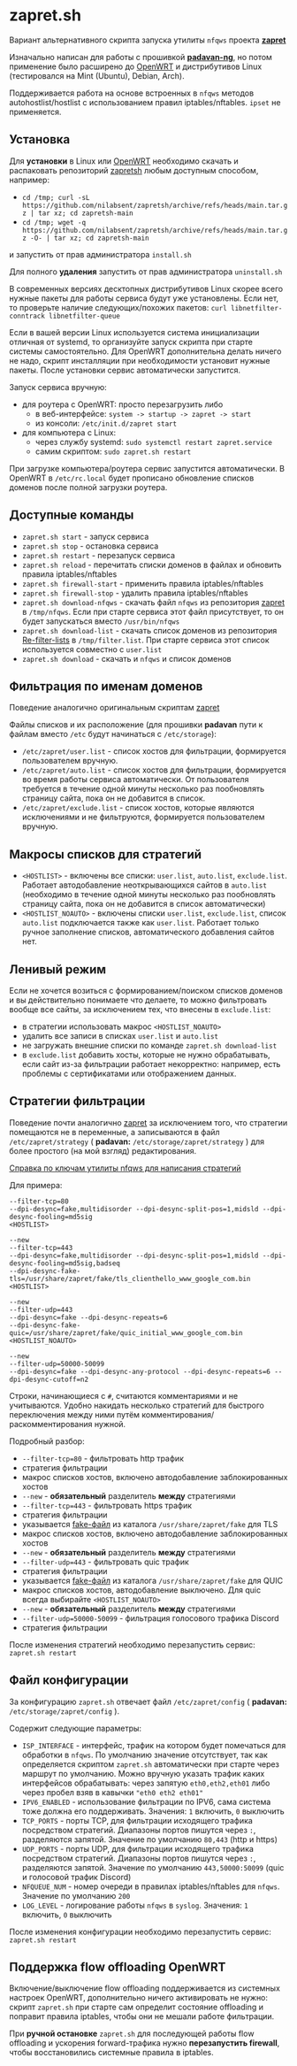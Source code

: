 # zapret.sh

Вариант альтернативного скрипта запуска утилиты `nfqws` проекта <a href="https://github.com/bol-van/zapret">**zapret**</a>

Изначально написан для работы с прошивкой <a href="https://gitlab.com/hadzhioglu/padavan-ng">**padavan-ng**</a>, но потом применение было расширено до <a href="https://openwrt.org/">OpenWRT</a> и дистрибутивов Linux (тестировался на Mint (Ubuntu), Debian, Arch).

Поддерживается работа на основе встроенных в `nfqws` методов autohostlist/hostlist с использованием правил iptables/nftables. `ipset` не применяется.

## Установка

Для **установки** в Linux или <a href="https://openwrt.org/">OpenWRT</a> необходимо скачать и распаковать репозиторий <a href="https://github.com/nilabsent/zapretsh/archive/refs/heads/main.tar.gz">zapretsh</a> любым доступным способом, например:

- `cd /tmp; curl -sL https://github.com/nilabsent/zapretsh/archive/refs/heads/main.tar.gz | tar xz; cd zapretsh-main`
- `cd /tmp; wget -q https://github.com/nilabsent/zapretsh/archive/refs/heads/main.tar.gz -O- | tar xz; cd zapretsh-main`

и запустить от прав администратора `install.sh`

Для полного **удаления** запустить от прав администратора `uninstall.sh`

В современных версиях десктопных дистрибутивов Linux скорее всего нужные пакеты для работы сервиса будут уже установлены. Если нет, то проверьте наличие следующих/похожих пакетов: `curl libnetfilter-conntrack libnetfilter-queue`

Если в вашей версии Linux используется система инициализации отличная от systemd, то организуйте запуск скрипта при старте системы самостоятельно.
Для OpenWRT дополнительна делать ничего не надо, скрипт инсталляции при необходимости установит нужные пакеты.
После установки сервис автоматически запустится.

Запуск сервиса вручную:
- для роутера с OpenWRT: просто перезагрузить либо
  - в веб-интерфейсе: `system -> startup -> zapret -> start`
  - из консоли: `/etc/init.d/zapret start`
- для компьютера с Linux:
  - через службу systemd: `sudo systemctl restart zapret.service`
  - самим скриптом: `sudo zapret.sh restart`

При загрузке компьютера/роутера сервис запустится автоматически. В OpenWRT в `/etc/rc.local` будет прописано обновление списков доменов после полной загрузки роутера.

## Доступные команды

- `zapret.sh start` - запуск сервиса
- `zapret.sh stop` - остановка сервиса
- `zapret.sh restart` - перезапуск сервиса
- `zapret.sh reload` - перечитать списки доменов в файлах и обновить правила iptables/nftables
- `zapret.sh firewall-start` - применить правила iptables/nftables
- `zapret.sh firewall-stop` - удалить правила iptables/nftables
- `zapret.sh download-nfqws` - скачать файл `nfqws` из репозитория <a href="https://github.com/bol-van/zapret/releases/latest">zapret</a> в `/tmp/nfqws`. Если при старте сервиса этот файл присутствует, то он будет запускаться вместо `/usr/bin/nfqws`
- `zapret.sh download-list` - скачать список доменов из репозитория <a href="https://github.com/1andrevich/Re-filter-lists">Re-filter-lists</a> в `/tmp/filter.list`. При старте сервиса этот список используется совместно с `user.list`
- `zapret.sh download` - скачать и `nfqws` и список доменов

## Фильтрация по именам доменов

Поведение аналогично оригинальным скриптам <a href="https://github.com/bol-van/zapret?tab=readme-ov-file#фильтрация-по-именам-доменов">zapret</a>

Файлы списков и их расположение (для прошивки **padavan** пути к файлам вместо `/etc` будут начинаться с `/etc/storage`):
- `/etc/zapret/user.list` - список хостов для фильтрации, формируется пользователем вручную.
- `/etc/zapret/auto.list` - список хостов для фильтрации, формируется во время работы сервиса автоматически. От пользователя требуется в течение одной минуты несколько раз пообновлять страницу сайта, пока он не добавится в список.
- `/etc/zapret/exclude.list` - список хостов, которые являются исключениями и не фильтруются, формируется пользователем вручную.

## Макросы списков для стратегий

- `<HOSTLIST>` - включены все списки: `user.list`, `auto.list`, `exclude.list`. Работает автодобавление неоткрывающихся сайтов в `auto.list` (необходимо в течение одной минуты несколько раз пообновлять страницу сайта, пока он не добавится в список автоматически)
- `<HOSTLIST_NOAUTO>` - включены списки `user.list`, `exclude.list`, список `auto.list` подключается также как `user.list`. Работает только ручное заполнение списков, автоматического добавления сайтов нет.

## Ленивый режим

Если не хочется возиться с формированием/поиском списков доменов и вы действительно понимаете что делаете, то можно фильтровать вообще все сайты, за исключением тех, что внесены в `exclude.list`:
- в стратегии использовать макрос `<HOSTLIST_NOAUTO>`
- удалить все записи в списках `user.list` и `auto.list`
- не загружать внешние списки по команде `zapret.sh download-list`
- в `exclude.list` добавить хосты, которые не нужно обрабатывать, если сайт из-за фильтрации работает некорректно: например, есть проблемы с сертификатами или отображением данных.

## Стратегии фильтрации

Поведение почти аналогично <a href="https://github.com/bol-van/zapret?tab=readme-ov-file#множественные-стратегии">zapret</a> за исключением того, что стратегии помещаются не в переменные, а записываются в файл `/etc/zapret/strategy` ( **padavan:** `/etc/storage/zapret/strategy` ) для более простого (на мой взгляд) редактирования.

<a href="https://github.com/bol-van/zapret?tab=readme-ov-file#nfqws">Справка по ключам утилиты nfqws для написания стратегий</a>

Для примера:
```
--filter-tcp=80
--dpi-desync=fake,multidisorder --dpi-desync-split-pos=1,midsld --dpi-desync-fooling=md5sig
<HOSTLIST>

--new
--filter-tcp=443
--dpi-desync=fake,multidisorder --dpi-desync-split-pos=1,midsld --dpi-desync-fooling=md5sig,badseq
--dpi-desync-fake-tls=/usr/share/zapret/fake/tls_clienthello_www_google_com.bin
<HOSTLIST>

--new
--filter-udp=443
--dpi-desync=fake --dpi-desync-repeats=6
--dpi-desync-fake-quic=/usr/share/zapret/fake/quic_initial_www_google_com.bin
<HOSTLIST_NOAUTO>

--new
--filter-udp=50000-50099
--dpi-desync=fake --dpi-desync-any-protocol --dpi-desync-repeats=6 --dpi-desync-cutoff=n2
```

Строки, начинающиеся с `#`, считаются комментариями и не учитываются. Удобно накидать несколько стратегий для быстрого переключения между ними путём комментирования/раскомментирования нужной.

Подробный разбор:
- `--filter-tcp=80` - фильтровать http трафик
- стратегия фильтрации
- макрос списков хостов, включено автодобавление заблокированных хостов
- `--new` - **обязательный** разделитель **между** стратегиями
- `--filter-tcp=443` - фильтровать https трафик
- стратегия фильтрации
- указывается <a href="https://github.com/bol-van/zapret?tab=readme-ov-file#реассемблинг">fake-файл</a> из каталога `/usr/share/zapret/fake` для TLS
- макрос списков хостов, включено автодобавление заблокированных хостов
- `--new` - **обязательный** разделитель **между** стратегиями
- `--filter-udp=443` - фильтровать quic трафик
- стратегия фильтрации
- указывается <a href="https://github.com/bol-van/zapret?tab=readme-ov-file#реассемблинг">fake-файл</a> из каталога `/usr/share/zapret/fake` для QUIC
- макрос списков хостов, автодобавление выключено. Для quic всегда выбирайте `<HOSTLIST_NOAUTO>`
- `--new` - **обязательный** разделитель **между** стратегиями
- `--filter-udp=50000-50099` - фильтрация голосового трафика Discord
- стратегия фильтрации

После изменения стратегий необходимо перезапустить сервис: `zapret.sh restart`

## Файл конфигурации

За конфигурацию `zapret.sh` отвечает файл `/etc/zapret/config` ( **padavan:** `/etc/storage/zapret/config` ).

Содержит следующие параметры:
- `ISP_INTERFACE` - интерфейс, трафик на котором будет помечаться для обработки в `nfqws`. По умолчанию значение отсутствует, так как определяется скриптом `zapret.sh` автоматически при старте через маршрут по умолчанию. Можно вручную указать трафик каких интерфейсов обрабатывать: через запятую `eth0,eth2,eth01` либо через пробел взяв в кавычки `"eth0 eth2 eth01"`
- `IPV6_ENABLED` - использование фильтрации по IPV6, сама система тоже должна его поддерживать. Значения: `1` включить, `0` выключить
- `TCP_PORTS` - порты TCP, для фильтрации исходящего трафика посредством стратегий. Диапазоны портов пишутся через `:`, разделяются запятой. Значение по умолчанию `80,443` (http и https)
- `UDP_PORTS` - порты UDP, для фильтрации исходящего трафика посредством стратегий. Диапазоны портов пишутся через `:`, разделяются запятой. Значение по умолчанию `443,50000:50099` (quic и голосовой трафик Discord)
- `NFQUEUE_NUM` - номер очереди в правилах iptables/nftables для `nfqws`. Значение по умолчанию `200`
- `LOG_LEVEL` - логирование работы `nfqws` в `syslog`. Значения: `1` включить, `0` выключить

После изменения конфигурации необходимо перезапустить сервис: `zapret.sh restart`

## Поддержка flow offloading OpenWRT

Включение/выключение flow offloading поддерживается из системных настроек OpenWRT, дополнительно ничего активировать не нужно: скрипт `zapret.sh` при старте сам определит состояние offloading и поправит правила iptables, чтобы они не мешали работе фильтрации.

При **ручной остановке** `zapret.sh` для последующей работы flow offloading и ускорения forward-трафика нужно **перезапустить firewall**, чтобы восстановились системные правила в iptables.
